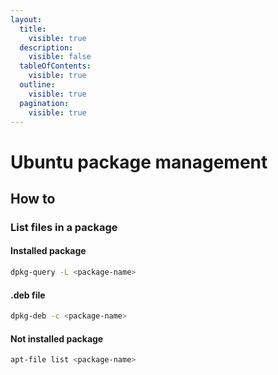 ```yaml
---
layout:
  title:
    visible: true
  description:
    visible: false
  tableOfContents:
    visible: true
  outline:
    visible: true
  pagination:
    visible: true
---
```


# Ubuntu package management

## How to

### List files in a package

#### Installed package

```bash
dpkg-query -L <package-name>
```

#### .deb file

```bash
dpkg-deb -c <package-name>
```

#### Not installed package

```bash
apt-file list <package-name>
```
